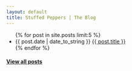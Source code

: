 ```yaml
---
layout: default
title: Stuffed Peppers | The Blog
---
```


<article id="home">
  <!-- <h2>Posts</h2> -->
  <ul class="homelist posts">
    {% for post in site.posts limit:5 %}
      <li><span>{{ post.date | date_to_string }}</span> <a href="{{ post.url }}">{{ post.title }}</a></li>
    {% endfor %}
  </ul>

  <h4 class="center readmore"><a href="/archive.html">View all posts</a></h4>

<!--   <div class="gridbox">
    <div class="w50">
      <h2>Books:</h2>
      <ul class="homelist books">
        <li class="book">
          <h5><a href="http://bit.ly/rabbitmq">RabbitMQ in Action</a></h5>
          <a href="http://bit.ly/rabbitmq">
            <img border="0" src="http://videlalvaro.github.io/images/rmqia_cover_small.png" />
          </a>
        </li>
      </ul>
    </div> -->

  <!--   <div class="w50">
      <h2>Talks</h2>
      <ul class="homelist talks">
        <li><a href="https://speakerdeck.com/old_sound/what-we-talk-about-when-we-talk-about-distributed-systems">What We Talk About When We Talk About Distributed Systems</a></li>
        <li><a href="https://speakerdeck.com/old_sound/harmful-gotos-premature-optimizations-and-programming-myths-are-the-root-of-all-evil">Harmful GOTOs, Premature Optimizations, and Programming Myths are the Root of all Evil</a></li>
        <li><a href="http://www.slideshare.net/old_sound/rabbitmq-data-ingestion">Building a distributed data ingestion system with RabbitMQ</a></li>
        <li><a href="http://www.slideshare.net/old_sound/dissecting-the-rabbit">Dissecting the rabbit: RabbitMQ Internal Architecture</a></li>
        <li><a href="http://www.slideshare.net/old_sound/pivotal-labs">Introduction to RabbitMQ</a></li>
        <li><a href="http://www.slideshare.net/old_sound/rabbitmq-boot-system">RabbitMQ Boot System</a></li>
        <li><a href="http://www.slideshare.net/old_sound/taming-the-rabbit">Taming the rabbit - Writing RabbitMQ Plugins</a></li>
        <li><a href="http://www.slideshare.net/old_sound/writing-testable-code-18543228">Writing Testable Code</a></li>
      </ul>
    </div>
  </div>

  <h4>Projects</h4>
  <ul class="homelist projects">
    <li><a href="https://github.com/videlalvaro/php-amqplib">php-amqplib</a>: PHP Library for RabbitMQ</li>
    <li><a href="https://github.com/RabbitMQSimulator">RabbitMQ Simulator</a>: a visual simulator for RabbitMQ</li>
    <li><a href="https://github.com/videlalvaro/gifsockets">gifsockets</a>: Realtime Communication over Animated GIFs</li>
    <li><a href="http://clochure.org">Clochure</a>: A better Clojure</li>
    <li><a href="https://github.com/videlalvaro/mypeb">PEB</a>: PHP Erlang Bridge</li>
  </ul>

  <h5>Past</h5>
  <p class="thepast">
    Before having this blog I used to write about Symfony, XMPP, Erlang, Haskell, Firebug and more at this blog:
    <a href="http://obvioushints.blogspot.com/">ObviousHints</a>
  </p> -->
  
</article>
